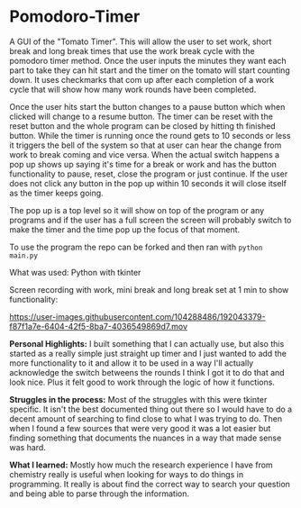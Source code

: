 # Pomodoro-Timer

A GUI of the "Tomato Timer". This will allow the user to set work, short break and long break times that use the work break cycle with the pomodoro timer method. Once the user inputs the minutes they want each part to take they can hit start and the timer on the tomato will start counting down. It uses checkmarks that com up after each completion of a work cycle that will show how many work rounds have been completed.

Once the user hits start the button changes to a pause button which when clicked will change to a resume button. The timer can be reset with the reset button and the whole program can be closed by hitting th finished button. While the timer is running once the round gets to 10 seconds or less it triggers the bell of the system so that at user can hear the change from work to break coming and vice versa. When the actual switch happens a pop up shows up saying it's time for a break or work and has the button functionality to pause, reset, close the program or just continue. If the user does not click any button in the pop up within 10 seconds it will close itself as the timer keeps going.

The pop up is a top level so it will show on top of the program or any programs and if the user has a full screen the screen will probably switch to make the timer and the time pop up the focus of that moment. 

To use the program the repo can be forked and then ran with `python main.py`

What was used: Python with tkinter

Screen recording with work, mini break and long break set at 1 min to show functionality:






https://user-images.githubusercontent.com/104288486/192043379-f87f1a7e-6404-42f5-8ba7-4036549869d7.mov





**Personal Highlights:**
I built something that I can actually use, but also this started as a really simple just straight up timer and I just wanted to add the more functionality to it and allow it to be used in a way I'll actually acknowledge the switch betweens the rounds I think I got it to do that and look nice. Plus it felt good to work through the logic of how it functions.

**Struggles in the process:**
Most of the struggles with this were tkinter specific. It isn't the best documented thing out there so I would have to do a decent amount of searching to find close to what I was trying to do. Then when I found a few sources that were very good it was a lot easier but finding something that documents the nuances in a way that made sense was hard.

**What I learned:**
Mostly how much the research experience I have from chemistry really is useful when looking for ways to do things in programming. It really is about find the correct way to search your question and being able to parse through the information.

